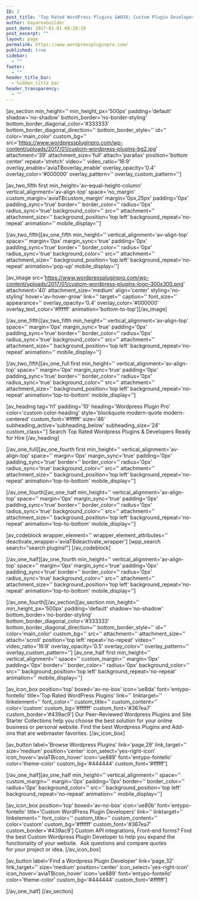 ```yaml
---
ID: 2
post_title: 'Top Rated WordPress Plugins &#038; Custom Plugin Developers'
author: bayareabuilder
post_date: 2017-01-01 08:28:19
post_excerpt: ""
layout: page
permalink: https://www.wordpresspluginpro.com/
published: true
sidebar:
  - ""
footer:
  - ""
header_title_bar:
  - hidden_title_bar
header_transparency:
  - ""
---
```

[av_section min_height='' min_height_px='500px' padding='default' shadow='no-shadow' bottom_border='no-border-styling' bottom_border_diagonal_color='#333333' bottom_border_diagonal_direction='' bottom_border_style='' id='' color='main_color' custom_bg='' src='https://www.wordpresspluginpro.com/wp-content/uploads/2017/01/custom-wordpress-plugins-bg2.jpg' attachment='39' attachment_size='full' attach='parallax' position='bottom center' repeat='stretch' video='' video_ratio='16:9' overlay_enable='aviaTBoverlay_enable' overlay_opacity='0.4' overlay_color='#000000' overlay_pattern='' overlay_custom_pattern='']

[av_two_fifth first min_height='av-equal-height-column' vertical_alignment='av-align-top' space='no_margin' custom_margin='aviaTBcustom_margin' margin='0px,25px' padding='0px' padding_sync='true' border='' border_color='' radius='0px' radius_sync='true' background_color='' src='' attachment='' attachment_size='' background_position='top left' background_repeat='no-repeat' animation='' mobile_display='']

[/av_two_fifth][av_one_fifth min_height='' vertical_alignment='av-align-top' space='' margin='0px' margin_sync='true' padding='0px' padding_sync='true' border='' border_color='' radius='0px' radius_sync='true' background_color='' src='' attachment='' attachment_size='' background_position='top left' background_repeat='no-repeat' animation='pop-up' mobile_display='']

[av_image src='https://www.wordpresspluginpro.com/wp-content/uploads/2017/01/custom-wordpress-plugins-logo-300x300.png' attachment='40' attachment_size='medium' align='center' styling='no-styling' hover='av-hover-grow' link='' target='' caption='' font_size='' appearance='' overlay_opacity='0.4' overlay_color='#000000' overlay_text_color='#ffffff' animation='bottom-to-top'][/av_image]

[/av_one_fifth][av_two_fifth min_height='' vertical_alignment='av-align-top' space='' margin='0px' margin_sync='true' padding='0px' padding_sync='true' border='' border_color='' radius='0px' radius_sync='true' background_color='' src='' attachment='' attachment_size='' background_position='top left' background_repeat='no-repeat' animation='' mobile_display='']

[/av_two_fifth][av_one_full first min_height='' vertical_alignment='av-align-top' space='' margin='0px' margin_sync='true' padding='0px' padding_sync='true' border='' border_color='' radius='0px' radius_sync='true' background_color='' src='' attachment='' attachment_size='' background_position='top left' background_repeat='no-repeat' animation='top-to-bottom' mobile_display='']

[av_heading tag='h1' padding='10' heading='Wordpress Plugin Pro' color='custom-color-heading' style='blockquote modern-quote modern-centered' custom_font='#ffffff' size='46' subheading_active='subheading_below' subheading_size='24' custom_class='']
Search Top Rated Wordpress Plugins &amp; Developers Ready for Hire
[/av_heading]

[/av_one_full][av_one_fourth first min_height='' vertical_alignment='av-align-top' space='' margin='0px' margin_sync='true' padding='0px' padding_sync='true' border='' border_color='' radius='0px' radius_sync='true' background_color='' src='' attachment='' attachment_size='' background_position='top left' background_repeat='no-repeat' animation='top-to-bottom' mobile_display='']

[/av_one_fourth][av_one_half min_height='' vertical_alignment='av-align-top' space='' margin='0px' margin_sync='true' padding='0px' padding_sync='true' border='' border_color='' radius='0px' radius_sync='true' background_color='' src='' attachment='' attachment_size='' background_position='top left' background_repeat='no-repeat' animation='top-to-bottom' mobile_display='']

[av_codeblock wrapper_element='' wrapper_element_attributes='' deactivate_wrapper='aviaTBdeactivate_wrapper']
[wpp_search search="search plugins!"]
[/av_codeblock]

[/av_one_half][av_one_fourth min_height='' vertical_alignment='av-align-top' space='' margin='0px' margin_sync='true' padding='0px' padding_sync='true' border='' border_color='' radius='0px' radius_sync='true' background_color='' src='' attachment='' attachment_size='' background_position='top left' background_repeat='no-repeat' animation='top-to-bottom' mobile_display='']

[/av_one_fourth][/av_section][av_section min_height='' min_height_px='500px' padding='default' shadow='no-shadow' bottom_border='no-border-styling' bottom_border_diagonal_color='#333333' bottom_border_diagonal_direction='' bottom_border_style='' id='' color='main_color' custom_bg='' src='' attachment='' attachment_size='' attach='scroll' position='top left' repeat='no-repeat' video='' video_ratio='16:9' overlay_opacity='0.5' overlay_color='' overlay_pattern='' overlay_custom_pattern='']
[av_one_half first min_height='' vertical_alignment='' space='' custom_margin='' margin='0px' padding='0px' border='' border_color='' radius='0px' background_color='' src='' background_position='top left' background_repeat='no-repeat' animation='' mobile_display='']

[av_icon_box position='top' boxed='av-no-box' icon='ue8da' font='entypo-fontello' title='Top Rated WordPress Plugins' link='' linktarget='' linkelement='' font_color='' custom_title='' custom_content='' color='custom' custom_bg='#ffffff' custom_font='#367ea7' custom_border='#439ac9']
Our Peer-Reviewed Wordpress Plugins and Site Starter Collections help you choose the best solution for your online business or personal website. Find the best Wordpress Plugins and Add-ons that are webmaster favorites.
[/av_icon_box]

[av_button label='Browse Wordpress Plugins' link='page,29' link_target='' size='medium' position='center' icon_select='yes-right-icon' icon_hover='aviaTBicon_hover' icon='ue889' font='entypo-fontello' color='theme-color' custom_bg='#444444' custom_font='#ffffff']

[/av_one_half][av_one_half min_height='' vertical_alignment='' space='' custom_margin='' margin='0px' padding='0px' border='' border_color='' radius='0px' background_color='' src='' background_position='top left' background_repeat='no-repeat' animation='' mobile_display='']

[av_icon_box position='top' boxed='av-no-box' icon='ue80b' font='entypo-fontello' title='Custom WordPress Plugin Developers' link='' linktarget='' linkelement='' font_color='' custom_title='' custom_content='' color='custom' custom_bg='#ffffff' custom_font='#367ea7' custom_border='#439ac9']
Custom API integrations, Front-end forms? Find the best Custom Wordpress Plugin Developer to help you expand the functionality of your website.  Ask questions and compare quotes for your project or idea.
[/av_icon_box]

[av_button label='Find a Wordpress Plugin Developer' link='page,32' link_target='' size='medium' position='center' icon_select='yes-right-icon' icon_hover='aviaTBicon_hover' icon='ue889' font='entypo-fontello' color='theme-color' custom_bg='#444444' custom_font='#ffffff']

[/av_one_half]
[/av_section]